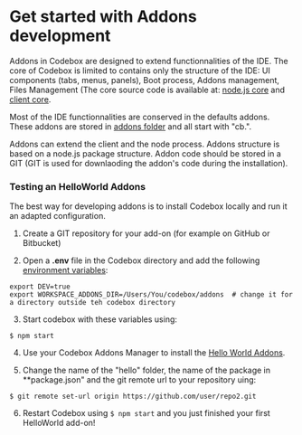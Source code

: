 # Get started with Addons development

Addons in Codebox are designed to extend functionnalities of the IDE. The core of Codebox is limited to contains only the structure of the IDE: UI components (tabs, menus, panels), Boot process, Addons management, Files Management (The core source code is available at: [node.js core](https://github.com/FriendCode/codebox/tree/master/core) and [client core](https://github.com/FriendCode/codebox/tree/master/client).


Most of the IDE functionnalities are conserved in the defaults addons. These addons are stored in [addons folder](https://github.com/FriendCode/codebox/tree/master/addons) and all start with "cb.".

Addons can extend the client and the node process. Addons structure is based on a node.js package structure. Addon code should be stored in a GIT (GIT is used for downlaoding the addon's code during the installation).

### Testing an HelloWorld Addons

The best way for developing addons is to install Codebox locally and run it an adapted configuration.

1) Create a GIT repository for your add-on (for example on GitHub or Bitbucket)

2) Open a **.env** file in the Codebox directory and add the following [environment variables](../server/env.md):

```
export DEV=true
export WORKSPACE_ADDONS_DIR=/Users/You/codebox/addons  # change it for a directory outside teh codebox directory
```

3) Start codebox with these variables using:

```
$ npm start
```

4) Use your Codebox Addons Manager to install the [Hello World Addons](https://github.com/FriendCode/codebox-addon-helloworld).

5) Change the name of the "hello" folder, the name of the package in **package.json" and the git remote url to your repository uing:

```
$ git remote set-url origin https://github.com/user/repo2.git
```

6) Restart Codebox using ```$ npm start``` and you just finished your first HelloWorld add-on!
